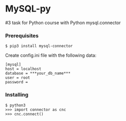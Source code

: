 # MySQL-py

\#3 task for Python course with Python mysql.connector

### Prerequisites

```
$ pip3 install mysql-connector
```
Create config.ini file with the following data:
```
[mysql]
host = localhost
database = ***your_db_name***
user = root
password =
```

### Installing

```
$ python3
>>> import connector as cnc
>>> cnc.connect()
```
